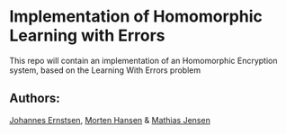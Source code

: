 # Implementation of Homomorphic Learning with Errors

This repo will contain an implementation of an Homomorphic Encryption system, based on the Learning With Errors problem

## Authors:
[Johannes Ernstsen](https://github.com/Ernstsen), [Morten Hansen](https://github.com/MortenErfurt) & [Mathias Jensen](https://github.com/m-atlantis)
